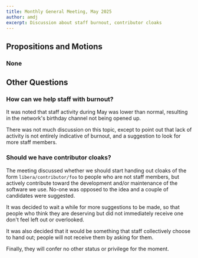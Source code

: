 ```yaml
---
title: Monthly General Meeting, May 2025
author: amdj
excerpt: Discussion about staff burnout, contributor cloaks
---
```


## Propositions and Motions

### None

## Other Questions

### How can we help staff with burnout?

It was noted that staff activity during May was lower than normal, resulting
in the network's birthday channel not being opened up.

There was not much discussion on this topic, except to point out that lack
of activity is not entirely indicative of burnout, and a suggestion to look
for more staff members.

### Should we have contributor cloaks?

The meeting discussed whether we should start handing out cloaks of the form
`libera/contributor/foo` to people who are not staff members, but actively
contribute toward the development and/or maintenance of the software we use.
No-one was opposed to the idea and a couple of candidates were suggested.

It was decided to wait a while for more suggestions to be made, so that
people who think they are deserving but did not immediately receive one
don't feel left out or overlooked.

It was also decided that it would be something that staff collectively
choose to hand out; people will not receive them by asking for them.

Finally, they will confer no other status or privilege for the moment.
